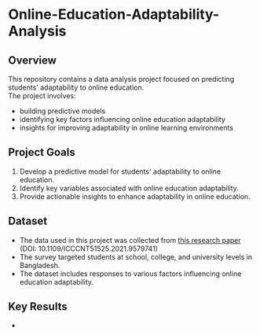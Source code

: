 # Online-Education-Adaptability-Analysis
## Overview
This repository contains a data analysis project focused on predicting students' adaptability to online education.  
The project involves:
- building predictive models
- identifying key factors influencing online education adaptability
- insights for improving adaptability in online learning environments

## Project Goals
1. Develop a predictive model for students' adaptability to online education.
2. Identify key variables associated with online education adaptability.
3. Provide actionable insights to enhance adaptability in online education.

## Dataset
- The data used in this project was collected from [this research paper](https://www.researchgate.net/publication/355891881_Students'_Adaptability_Level_Prediction_in_Online_Education_using_Machine_Learning_Approaches) (DOI: 10.1109/ICCCNT51525.2021.9579741)
- The survey targeted students at school, college, and university levels in Bangladesh.
- The dataset includes responses to various factors influencing online education adaptability.

## Key Results
- 
